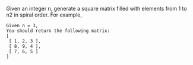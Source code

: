 Given an integer n, generate a square matrix filled with elements from 1 to n2 in spiral order.
For example,
```
Given n = 3,
You should return the following matrix:
[
 [ 1, 2, 3 ],
 [ 8, 9, 4 ],
 [ 7, 6, 5 ]
]
```